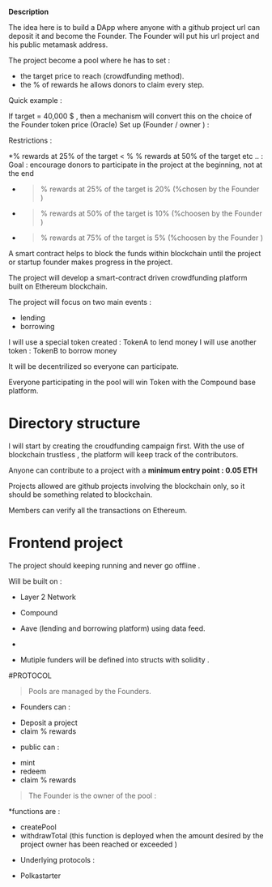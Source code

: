 <strong> Description </strong> 


The idea here is to build a DApp where anyone with a github project url can deposit it and become the Founder.
The Founder will put his url project and his public metamask address. 

The project become a pool where he has to set : 
 - the target price to reach (crowdfunding method). 
 - the % of rewards he allows donors to claim every step. 
 
 Quick example :
 
 If target = 40,000 $ , then a mechanism will convert this on the choice of the Founder token price (Oracle) 
 Set up (Founder / owner )  :  
 
 Restrictions : 
 
  *% rewards at 25% of the target < % % rewards at 50% of the target etc ..  : Goal : encourage donors to participate in the project at the beginning, not at the     end 
 
 - > % rewards at 25% of the target is 20% (%chosen by the Founder )
 - > % rewards at 50% of the target is 10% (%choosen by the Founder ) 
 - > % rewards at 75% of the target is 5% (%choosen by the Founder ) 



 
           
       
           
       
           
           


A smart contract helps to block the funds within blockchain until the project or startup founder makes progress in the project.

The project will develop a smart-contract driven crowdfunding platform built on Ethereum blockchain. 

The project will focus on two main events : 

- lending 
- borrowing 

I will use a special token created : TokenA to lend money 
I will use another token : TokenB to borrow money 

It will be decentrilized so everyone can participate. 

Everyone participating in the pool will win Token with the Compound base platform. 



<h1> Directory structure </h1> 

I will start by creating the croudfunding campaign first. 
With the use of blockchain trustless , the platform will keep track of the contributors. 


Anyone can contribute to a project with a <strong> minimum entry point : 0.05 ETH </strong> 

Projects allowed are github projects involving the blockchain only, so it should be something related to blockchain.

Members can verify all the transactions on Ethereum. 







<h1> Frontend project </h1> 

The project should keeping running and never go offline .

Will be built on : 

- Layer 2 Network 
- Compound 
- Aave (lending and borrowing platform) using data feed. 
- 

- Mutiple funders will be defined into structs with solidity . 


#PROTOCOL 




> Pools are managed by the Founders. 

* Founders can : 

- Deposit a project 
- claim % rewards 


* public can : 

- mint 
- redeem
- claim % rewards 

> The Founder is the owner of the pool :

*functions are : 

- createPool
- withdrawTotal (this function is deployed when the amount desired by the project owner has been reached or exceeded ) 

* Underlying protocols : 

- Polkastarter 




